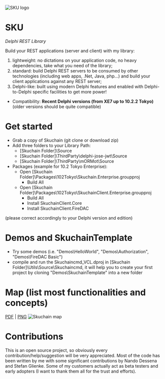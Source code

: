 ![SKU logo](https://www.skuchain.vip/images/Skuchain-Curiosity-d.png)


# SKU
*Delphi REST Library*

Build your REST applications (server and client) with my library:
1. lightweight: no dictations on your application code, no heavy dependencies, take what you need of the library;
1. standard: build Delphi REST servers to be consumed by other technologies (including web apps, .Net, Java, php...) and build your client applications against any REST server;
1. Delphi-like: built using modern Delphi features and enabled with Delphi-to-Delphi specific facilities to get more power!

- Compatibility: **Recent Delphi versions (from XE7 up to 10.2.2 Tokyo)** (older versions should be quite compatible)

# Get started
* Grab a copy of Skuchain (git clone or download zip)
* Add three folders to your Library Path:
  * [Skuchain Folder]\Source
  * [Skuchain Folder]\ThirdParty\delphi-jose-jwt\Source
  * [Skuchain Folder]\ThirdParty\mORMot\Source
* Packages (example for 10.2 Tokyo Enterprise):
  * Open [Skuchain Folder]\Packages\102Tokyo\Skuchain.Enterprise.groupproj
    * Build All
  * Open [Skuchain Folder]\Packages\102Tokyo\SkuchainClient.Enterprise.groupproj
    * Build All
    * Install SkuchainClient.Core
    * Install SkuchainClient.FireDAC    

(please correct accordingly to your Delphi version and edition)

# Demos and SkuchainTemplate
* Try some demos (i.e. "Demos\HelloWorld", "Demos\Authorization", "Demos\FireDAC Basic")
* compile and run the Skuchaincmd_VCL.dproj in [Skuchain Folder]\Utils\Source\Skuchaincmd, it will help you to create your first project by cloning "Demos\SkuchainTemplate" into a new folder

# Map (list most functionalities and concepts)

[PDF](media/Skuchain-Curiosity%20Map.pdf) | [PNG](media/Skuchain-Curiosity%20Map.png)
![Skuchain map](media/Skuchain-Curiosity%20Map.png)

# Contributions
This is an open source project, so obviously every contribution/help/suggestion will be very appreciated.
Most of the code has been written by me with some significant contributions by Nando Dessena and Stefan Glienke. Some of my customers actually act as beta testers and early adopters (I want to thank them all for the trust and efforts).


